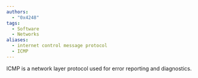 ```yaml
---
authors: 
  - "0x4248"
tags:
  - Software
  - Networks
aliases:
  - internet control message protocol
  - ICMP
---
```

ICMP is a network layer protocol used for error reporting and diagnostics.